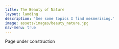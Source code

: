 ```yaml
---
title: The Beauty of Nature
layout: landing
description: 'See some topics I find mesmerising.'
image: assets/images/beauty_nature.jpg
nav-menu: true
---
```


Page under construction